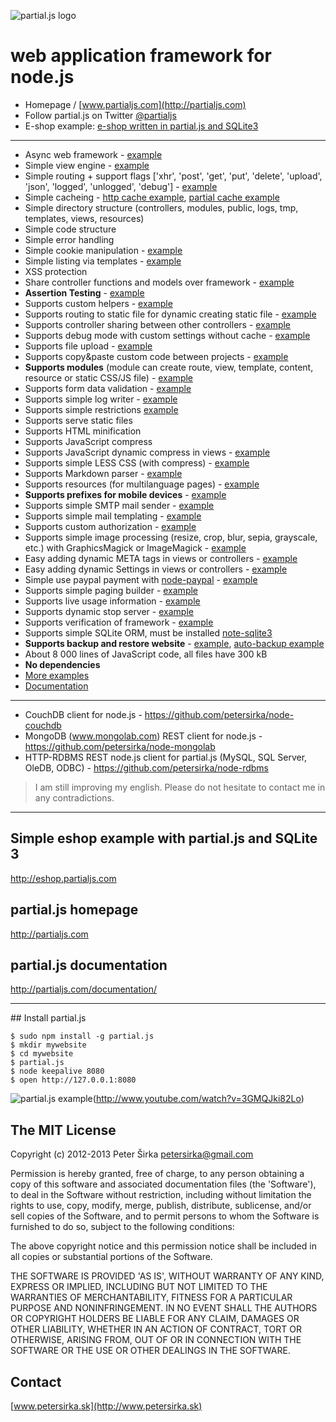 ![partial.js logo](http://petersirka.sk/partial-js/logo-new.png)

web application framework for node.js
=====================================

- Homepage / [www.partialjs.com](http://partialjs.com)
- Follow partial.js on Twitter [@partialjs](https://twitter.com/partialjs)
- E-shop example: [e-shop written in partial.js and SQLite3](http://eshop.partialjs.com)

***

* Async web framework - [example](https://github.com/petersirka/partial.js/tree/master/examples/async)
* Simple view engine - [example](https://github.com/petersirka/partial.js/tree/master/examples/views)
* Simple routing + support flags ['xhr', 'post', 'get', 'put', 'delete', 'upload', 'json', 'logged', 'unlogged', 'debug'] - [example](https://github.com/petersirka/partial.js/tree/master/examples/routing)
* Simple cacheing - [http cache example](https://github.com/petersirka/partial.js/tree/master/examples/cache-http), [partial cache example](https://github.com/petersirka/partial.js/tree/master/examples/cache-partial)
* Simple directory structure (controllers, modules, public, logs, tmp, templates, views, resources)
* Simple code structure
* Simple error handling
* Simple cookie manipulation - [example](https://github.com/petersirka/partial.js/tree/master/examples/cookies)
* Simple listing via templates - [example](https://github.com/petersirka/partial.js/tree/master/examples/templating)
* XSS protection
* Share controller functions and models over framework - [example](https://github.com/petersirka/partial.js/tree/master/examples/controller-sharing)
* __Assertion Testing__ - [example](https://github.com/petersirka/partial.js/tree/master/examples/testing)
* Supports custom helpers - [example](https://github.com/petersirka/partial.js/tree/master/examples/View-custom-helper)
* Supports routing to static file for dynamic creating static file - [example](https://github.com/petersirka/partial.js/tree/master/examples/routing)
* Supports controller sharing between other controllers - [example](https://github.com/petersirka/partial.js/tree/master/examples/controller-sharing)
* Supports debug mode with custom settings without cache - [example](https://github.com/petersirka/partial.js/tree/master/examples/config-debug-release)
* Supports file upload - [example](https://github.com/petersirka/partial.js/tree/master/examples/upload-multipart)
* Supports copy&paste custom code between projects - [example](https://github.com/petersirka/partial.js/tree/master/examples/framework-custom)
* __Supports modules__ (module can create route, view, template, content, resource or static CSS/JS file) - [example](https://github.com/petersirka/partial.js/tree/master/examples/framework-modules)
* Supports form data validation - [example](https://github.com/petersirka/partial.js/tree/master/examples/validation)
* Supports simple log writer - [example](https://github.com/petersirka/partial.js/tree/master/examples/logs)
* Supports simple restrictions [example](https://github.com/petersirka/partial.js/tree/master/examples/restrictions-ip)
* Supports serve static files
* Supports HTML minification
* Supports JavaScript compress
* Supports JavaScript dynamic compress in views - [example](https://github.com/petersirka/partial.js/tree/master/examples/views-javascript-compress)
* Supports simple LESS CSS (with compress) - [example](https://github.com/petersirka/partial.js/tree/master/examples/css-less)
* Supports Markdown parser - [example](https://github.com/petersirka/partial.js/tree/master/examples/markdown)
* Supports resources (for multilanguage pages) - [example](https://github.com/petersirka/partial.js/tree/master/examples/localization-resources)
* __Supports prefixes for mobile devices__ - [example](https://github.com/petersirka/partial.js/tree/master/examples/mobile)
* Supports simple SMTP mail sender - [example](https://github.com/petersirka/partial.js/tree/master/examples/email-templating)
* Supports simple mail templating - [example](https://github.com/petersirka/partial.js/tree/master/examples/email-templating)
* Supports custom authorization - [example](https://github.com/petersirka/partial.js/tree/master/examples/authorization)
* Supports simple image processing (resize, crop, blur, sepia, grayscale, etc.)  with GraphicsMagick or ImageMagick - [example](https://github.com/petersirka/partial.js/tree/master/examples/picture-resize)
* Easy adding dynamic META tags in views or controllers - [example](https://github.com/petersirka/partial.js/tree/master/examples/views-meta)
* Easy adding dynamic Settings in views or controllers - [example](https://github.com/petersirka/partial.js/tree/master/examples/views-settings)
* Simple use paypal payment with [node-paypal](https://github.com/petersirka/node-paypal) - [example](https://github.com/petersirka/partial.js/tree/master/examples/paypal)
* Supports simple paging builder - [example](https://github.com/petersirka/partial.js/tree/master/examples/paging)
* Supports live usage information - [example](https://github.com/petersirka/partial.js/tree/master/examples/framework-usage)
* Supports dynamic stop server - [example](https://github.com/petersirka/partial.js/tree/master/examples/framework-stop)
* Supports verification of framework - [example](https://github.com/petersirka/partial.js/tree/master/examples/framework-verification)
* Supports simple SQLite ORM, must be installed [note-sqlite3](https://github.com/developmentseed/node-sqlite3)
* __Supports backup and restore website__ - [example](https://github.com/petersirka/partial.js/tree/master/examples/backup-restore), [auto-backup example](https://github.com/petersirka/partial.js/tree/master/examples/auto-backup)
* About 8 000 lines of JavaScript code, all files have 300 kB
* __No dependencies__
* [More examples](https://github.com/petersirka/partial.js/tree/master/examples)
* [Documentation](http://www.partialjs.com/documentation/)

***

* CouchDB client for node.js - https://github.com/petersirka/node-couchdb
* MongoDB (www.mongolab.com) REST client for node.js - https://github.com/petersirka/node-mongolab
* HTTP-RDBMS REST node.js client for partial.js (MySQL, SQL Server, OleDB, ODBC) - https://github.com/petersirka/node-rdbms

> I am still improving my english. Please do not hesitate to contact me in any contradictions.

***

## Simple eshop example with partial.js and SQLite 3
http://eshop.partialjs.com

## partial.js homepage
http://partialjs.com

## partial.js documentation
http://partialjs.com/documentation/

***


## Install partial.js

```
$ sudo npm install -g partial.js
$ mkdir mywebsite
$ cd mywebsite
$ partial.js
$ node keepalive 8080
$ open http://127.0.0.1:8080
```

![partial.js example](http://partialjs.com/img/video.jpg)(http://www.youtube.com/watch?v=3GMQJki82Lo)

## The MIT License

Copyright (c) 2012-2013 Peter Širka <petersirka@gmail.com>

Permission is hereby granted, free of charge, to any person obtaining a copy of this software and associated documentation files (the 'Software'), to deal in the Software without restriction, including without limitation the rights to use, copy, modify, merge, publish, distribute, sublicense, and/or sell copies of the Software, and to permit persons to whom the Software is furnished to do so, subject to the following conditions:

The above copyright notice and this permission notice shall be included in all copies or substantial portions of the Software.

THE SOFTWARE IS PROVIDED 'AS IS', WITHOUT WARRANTY OF ANY KIND, EXPRESS OR IMPLIED, INCLUDING BUT NOT LIMITED TO THE WARRANTIES OF MERCHANTABILITY, FITNESS FOR A PARTICULAR PURPOSE AND NONINFRINGEMENT. IN NO EVENT SHALL THE AUTHORS OR COPYRIGHT HOLDERS BE LIABLE FOR ANY CLAIM, DAMAGES OR OTHER LIABILITY, WHETHER IN AN ACTION OF CONTRACT, TORT OR OTHERWISE, ARISING FROM, OUT OF OR IN CONNECTION WITH THE SOFTWARE OR THE USE OR OTHER DEALINGS IN THE SOFTWARE.

## Contact

[www.petersirka.sk](http://www.petersirka.sk)
